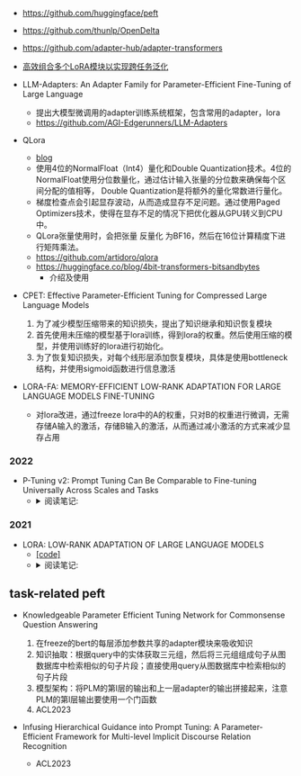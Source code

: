 
- https://github.com/huggingface/peft
- https://github.com/thunlp/OpenDelta
- https://github.com/adapter-hub/adapter-transformers

- [高效组合多个LoRA模块以实现跨任务泛化](https://mp.weixin.qq.com/s/QlTxcwdtOt8NizqqBzo6yg)

- LLM-Adapters: An Adapter Family for Parameter-Efficient Fine-Tuning of Large Language
  - 提出大模型微调用的adapter训练系统框架，包含常用的adapter，lora
  - https://github.com/AGI-Edgerunners/LLM-Adapters

- QLora
  - [blog](https://zhuanlan.zhihu.com/p/632229856)
  - 使用4位的NormalFloat（Int4）量化和Double Quantization技术。4位的NormalFloat使用分位数量化，通过估计输入张量的分位数来确保每个区间分配的值相等，
  Double Quantization是将额外的量化常数进行量化。
  - 梯度检查点会引起显存波动，从而造成显存不足问题。通过使用Paged Optimizers技术，使得在显存不足的情况下把优化器从GPU转义到CPU中。
  - QLora张量使用时，会把张量 反量化 为BF16，然后在16位计算精度下进行矩阵乘法。
  - https://github.com/artidoro/qlora
  - https://huggingface.co/blog/4bit-transformers-bitsandbytes
    - 介绍及使用

- CPET: Effective Parameter-Efficient Tuning for Compressed Large Language Models
  1. 为了减少模型压缩带来的知识损失，提出了知识继承和知识恢复模块
  2. 首先使用未压缩的模型基于lora训练，得到lora的权重。然后使用压缩的模型，并使用训练好的lora进行初始化。
  3. 为了恢复知识损失，对每个线形层添加恢复模块，具体是使用bottleneck结构，并使用sigmoid函数进行信息激活

- LORA-FA: MEMORY-EFFICIENT LOW-RANK ADAPTATION FOR LARGE LANGUAGE MODELS FINE-TUNING
  - 对lora改进，通过freeze lora中的A的权重，只对B的权重进行微调，无需存储A输入的激活，存储B输入的激活，从而通过减小激活的方式来减少显存占用

### 2022
- P-Tuning v2: Prompt Tuning Can Be Comparable to Fine-tuning Universally Across Scales and Tasks
  - <details>
    <summary>阅读笔记: </summary>
    1. 相比P-tuning v1只在输入部分添加连续的prompt token，v2在每一层添加prompt token  <br>
    2. 做抽取任务时，类似与bert做token分类，直接对每个位置的输出做分类  <br>
    3. 探索：
        1）分类任务使用更少的prompt token，抽取任务使用更多的prompt
        2）先使用多任务的方式微调参数，再单个任务微调能有一定的提升
        3）在靠近输出的模型层上添加prompt token，能获得更好的效果  <br>
        4）Deep Prompt Tuning:在每一层添加prompt token,方法是先设定输入的prompt token，使用全连接层为每个token生成每层的k和v向量
    <img src="" align="middle" />
    </details>

### 2021
- LORA: LOW-RANK ADAPTATION OF LARGE LANGUAGE MODELS
  - [[code]](https://github.com/microsoft/LoRA)
  - <details>
    <summary>阅读笔记: </summary>
    1. 提出了一种低秩自适应的模型微调方式：freeze整个模型的参数，在每个transformer层注入可训练的秩分解矩阵来适应下游任务  <br>
    2. 对self-attention中的q k v以及输出投射层进行了测试，发现在q v上添加lora层与在所有权重上添加效果相同，都取得了最好的效果  <br>
    3. 随着rank的提高，模型并没有取得更好的效果，原因是low-rank已经捕获了足够的信息  <br>
    4. 低秩矩阵与相应的模型层的权重呈现很强的相关性 <br>
    <img src="./assets/lora.jpg" align="middle" />
    </details>


## task-related peft

- Knowledgeable Parameter Efficient Tuning Network for Commonsense Question Answering
  1. 在freeze的bert的每层添加参数共享的adapter模块来吸收知识
  2. 知识抽取：根据query中的实体获取三元组，然后将三元组组成句子从图数据库中检索相似的句子片段；直接使用query从图数据库中检索相似的句子片段
  3. 模型架构：将PLM的第l层的输出和上一层adapter的输出拼接起来，注意PLM的第l层输出要使用一个门函数
  4. ACL2023

- Infusing Hierarchical Guidance into Prompt Tuning: A Parameter-Efficient Framework for Multi-level Implicit Discourse Relation Recognition
  - ACL2023